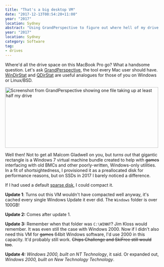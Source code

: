```yaml
---
title: "That's a big desktop VM"
date: "2017-12-13T08:54:20+11:00"
year: "2017"
location: Sydney
abstract: "Using GrandPerspective to figure out where hell of my drive space went"
year: "2017"
location: Sydney
category: Software
tag:
- drives
---
```

Where'd all the drive space on this MacBook Pro go? What a handsome question. Let's ask [GrandPerspective], the tool every Mac user should have. [WinDirStat] and [QDirStat] are useful analogues for those of you on Windows or Linux/BSD.

<p><img src="https://rubenerd.com/files/2017/grandperspective-vm.png" alt="Screenshot from GrandPerspective showing one file taking up at least half my drive" style="width:500px; height:198px;" />

Well then! Not to get all Malcom Gladwell on you, but *turns out* that gigantic rectangle is a Windows 7 virtual machine bundle created to help with ~~games~~ interfacing with old BMCs and other poorly-written, Windows-only utilities. In a fit of shortsightedness, I provisioned it as a preallocated disk for performance reasons, but on SSDs in 2017 I barely noticed a difference.

If I had used a default [sparse disk], I could compact it.

**Update 1**: Turns out this VM wouldn't have compacted well anyway, it's cached every single Windows Update it ever did. The `Windows` folder is over 100GB!

**Update 2:** Comes after update 1.

**Update 3:** Remember when that folder was `C:\WINNT`? Jim Kloss would remember. It was even still the case with Windows 2000. Now if I didn't also need this VM for ~~games~~ 64bit Windows software, I'd use 2000 in this capacity. It'd probably still work. ~~Chips Challenge and SkiFree still would too~~.

**Update 4:** *Windows 2000, built on NT Technology*, it said. Or expanded out, *Windows 2000, built on New Technology Technology*.

[GrandPerspective]: http://grandperspectiv.sourceforge.net
[sparse disk]: https://kb.vmware.com/s/article/1001934
[WinDirStat]: https://windirstat.net/
[QDirStat]: https://github.com/shundhammer/qdirstat


